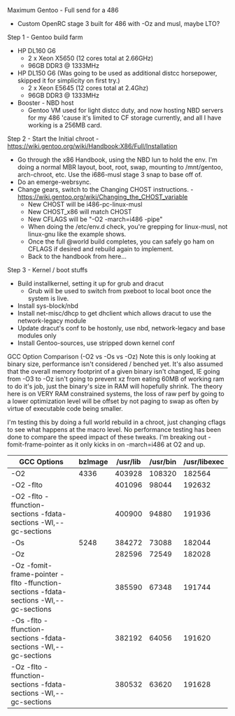 Maximum Gentoo - Full send for a 486
- Custom OpenRC stage 3 built for 486 with -Oz and musl, maybe LTO?

Step 1 - Gentoo build farm
- HP DL160 G6
  - 2 x Xeon X5650 (12 cores total at 2.66GHz)
  - 96GB DDR3 @ 1333MHz
- HP DL150 G6 (Was going to be used as additional distcc horsepower, skipped it for simplicity on first try.)
  - 2 x Xeon E5645 (12 cores total at 2.4Ghz)
  - 96GB DDR3 @ 1333MHz
- Booster - NBD host
  - Gentoo VM used for light distcc duty, and now hosting NBD servers for my 486 'cause it's limited to CF storage currently, and all I have working is a 256MB card.

Step 2 - Start the Initial chroot - https://wiki.gentoo.org/wiki/Handbook:X86/Full/Installation
- Go through the x86 Handbook, using the NBD lun to hold the env. I'm doing a normal MBR layout, boot, root, swap, mounting to /mnt/gentoo, arch-chroot, etc. Use the i686-musl stage 3 snap to base off of.
- Do an emerge-webrsync.
- Change gears, switch to the Changing CHOST instructions. - https://wiki.gentoo.org/wiki/Changing_the_CHOST_variable
  - New CHOST will be i486-pc-linux-musl
  - New CHOST_x86 will match CHOST
  - New CFLAGS will be "-O2 -march=i486 -pipe"
  - When doing the /etc/env.d check, you're grepping for linux-musl, not linux-gnu like the example shows.
  - Once the full @world build completes, you can safely go ham on CFLAGS if desired and rebuild again to implement.
  - Back to the handbook from here...

Step 3 - Kernel / boot stuffs
- Build installkernel, setting it up for grub and dracut
  - Grub will be used to switch from pxeboot to local boot once the system is live.
- Install sys-block/nbd
- Install net-misc/dhcp to get dhclient which allows dracut to use the network-legacy module
- Update dracut's conf to be hostonly, use nbd, network-legacy and base modules only
- Install Gentoo-sources, use stripped down kernel conf

GCC Option Comparison (-O2 vs -Os vs -Oz)
Note this is only looking at binary size, performance isn't considered / benched yet. It's also assumed that the overall memory footprint of a given binary isn't changed, IE going from -O3 to -Oz isn't going to prevent xz from eating 60MB of working ram to do it's job, just the binary's size in RAM will hopefully shrink. The theory here is on VERY RAM constrained systems, the loss of raw perf by going to a lower optimization level will be offset by not paging to swap as often by virtue of executable code being smaller.

I'm testing this by doing a full world rebuild in a chroot, just changing cflags to see what happens at the macro level. No performance testing has been done to compare the speed impact of these tweaks. I'm breaking out -fomit-frame-pointer as it only kicks in on -march=i486 at O2 and up.
			
| GCC Options	| bzImage	| /usr/lib | /usr/bin | /usr/libexec |
| --- | --- | --- | --- | --- |
| -O2 | 4336 | 403928 | 108320 | 182564 |
| -O2 -flto | | 401096 | 98044 |192632 |
| -O2 -flto -ffunction-sections -fdata-sections -Wl,--gc-sections | | 400900 | 94880 | 191936 |
| -Os | 5248 | 384272 | 73088 | 182044 |
| -Oz | | 282596 | 72549 | 182028 |
| -Oz -fomit-frame-pointer -flto -ffunction-sections -fdata-sections -Wl,--gc-sections | | 385590 | 67348 | 191744 |
| -Os -flto -ffunction-sections -fdata-sections -Wl,--gc-sections | | 382192 | 64056 | 191620 |
| -Oz -flto -ffunction-sections -fdata-sections -Wl,--gc-sections | | 380532 | 63620 | 191628 |
